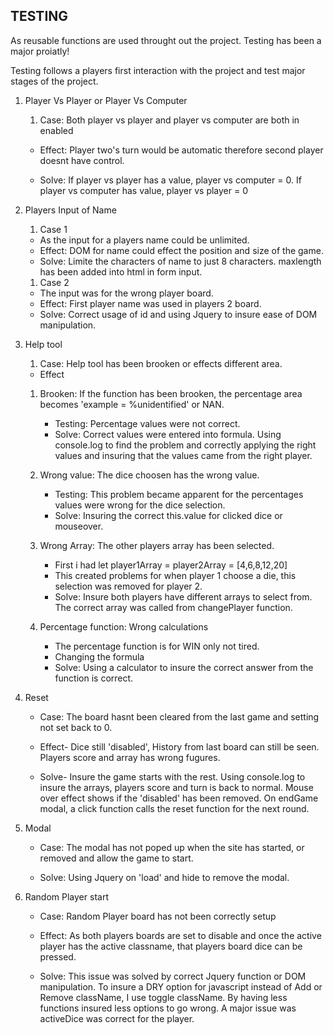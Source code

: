 ## TESTING ##

As reusable functions are used throught out the project. Testing has been a major proiatly!

Testing follows a players first interaction with the project and test major stages of the project.

1. Player Vs Player or Player Vs Computer
    
    1. Case: Both player vs player and player vs computer are both in enabled
   
    * Effect: Player two's turn would be automatic therefore second player doesnt have control.
    
    * Solve: If player vs player has a value, player vs computer = 0. If player vs computer has value, player vs player = 0

1. Players Input of Name
    
    1. Case 1 
    *  As the input for a players name could be unlimited. 
    * Effect: DOM for name could effect the position and size of the game.
    * Solve: Limite the characters of name to just 8 characters.
    maxlength has been added into html in form input.

    1. Case 2
    * The input was for the wrong player board.
    * Effect: First player name was used in players 2 board.
    * Solve: Correct usage of id and using Jquery to insure ease of DOM manipulation.


1. Help tool
    1. Case: Help tool has been brooken or effects different area.
    
    * Effect 
    1. Brooken: If the function has been brooken, the percentage area becomes 'example = %unidentified' or NAN.
        * Testing: Percentage values were not correct.
        * Solve: Correct values were entered into formula. Using console.log to find the problem and correctly applying the right values and insuring that the values came from the right player.

    1. Wrong value: The dice choosen has the wrong value.
        * Testing: This problem became apparent for the percentages values were wrong for the dice selection. 
        * Solve: Insuring the correct this.value for clicked dice or mouseover.


    1. Wrong Array: The other players array has been selected.  
        * First i had let player1Array = player2Array = [4,6,8,12,20]
        * This created problems for when player 1 choose a die, this selection was removed for player 2.
        * Solve: Insure both players have different arrays to select from. The correct array was called from changePlayer function.

    1. Percentage function: Wrong calculations
        * The percentage function is for WIN only not tired.
        * Changing the formula
        * Solve: Using a calculator to insure the correct answer from the function is correct.

1. Reset
    * Case: The board hasnt been cleared from the last game and setting not set back to 0.

    * Effect- Dice still 'disabled', History from last board can still be seen. Players score and array has wrong fugures. 

    * Solve- Insure the game starts with the rest. Using console.log to insure the arrays, players score and turn is back to normal. Mouse over effect shows if the 'disabled' has been removed. On endGame modal, a click function calls the reset function for the next round.

1. Modal
    * Case: The modal has not poped up when the site has started, or removed and allow the game to start.

    * Solve: Using Jquery on 'load' and hide to remove the modal.

1. Random Player start  
    * Case: Random Player board has not been correctly setup

    * Effect: As both players boards are set to disable and once the active player has the active classname, that players board dice can be pressed.

    * Solve: This issue was solved by correct Jquery function or DOM manipulation. To insure a DRY option for javascript instead of Add or Remove className, I use toggle className. By having less functions insured less options to go wrong. A major issue was activeDice was correct for the player.

